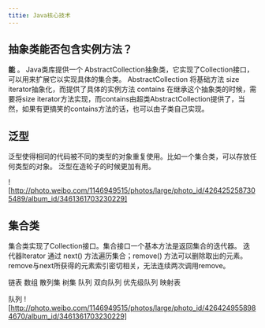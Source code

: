 ```yaml
---
titie: Java核心技术
---
```


## 抽象类能否包含实例方法？

__能__ 。
Java类库提供一个 AbstractCollection抽象类，它实现了Collection接口，可以用来扩展它以实现具体的集合类。
AbstractCollection 将基础方法 size iterator抽象化，而提供了具体的实例方法 contains
在继承这个抽象类的时候，需要将size iterator方法实现，而contains由超类AbstractCollection提供了，当然，如果有更搞笑的contains方法的话，也可以由子类自己实现。

## 泛型
泛型使得相同的代码被不同的类型的对象重复使用。比如一个集合类，可以存放任何类型的对象。
泛型在造轮子的时候更加有用。

![http://photo.weibo.com/1146949515/photos/large/photo_id/4264252587305489/album_id/3461361703230229]

## 集合类
集合类实现了Collection接口。集合接口一个基本方法是返回集合的迭代器。
迭代器Iterator 通过 next() 方法遍历集合；remove() 方法可以删除取出的元素。remove与next所获得的元素索引密切相关，无法连续两次调用remove。

链表 数组 散列集 树集 队列 双向队列 优先级队列 映射表

队列
![http://photo.weibo.com/1146949515/photos/large/photo_id/4264249558984670/album_id/3461361703230229]
